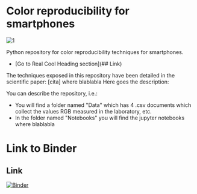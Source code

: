 # Color reproducibility for smartphones

![1](https://user-images.githubusercontent.com/102466458/160279753-355058f4-3527-4d39-8977-8fcc45d496b7.jpg)

Python repository for color reproducibility techniques for smartphones.

- [Go to Real Cool Heading section](## Link)

The techniques exposed in this repository have been detailed in the scientific paper: [cita] where blablabla
Here goes the description:

You can describe the repository, i.e.:
- You will find a folder named "Data" which has 4 .csv documents which collect the values RGB measured in the laboratory, etc.
- In the folder named "Notebooks" you will find the jupyter notebooks where blablabla


# Link to Binder
## Link
[![Binder](https://mybinder.org/badge_logo.svg)](https://mybinder.org/v2/gh/lpsienes/color_reproducibility_for_smartphones/main)
